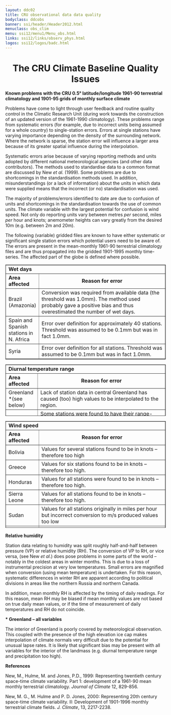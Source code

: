 ```yaml
---
layout: ddc02
title: CRU observational data data quality
bodyclass: ddcobs
banner: ssi/header/Header2012.html
menuclass: obs_clim
menu: ssi12/menu1/Menu_obs.html
links: ssi12/links/observ_phys.html
logos: ssi12/logos/badc.html
---
```

 <div id="pagetitle">
 <h1 align="center">The CRU Climate Baseline Quality Issues</h1>
 </div>
 <!-- End of Page Title Block -->
 
 <p></p>
 
 <p><b>Known problems with the CRU 0.5&deg; latitude/longitude 1961-90 terrestrial climatology
 and 1901-95 grids of monthly surface climate</b></p>
 
 <p> Problems have come to light through user feedback and routine quality control in the Climatic
 Research Unit (during work towards the construction of an updated version of the 1961-1990
 climatology). These problems range from systematic errors (for example, due to incorrect units
 being assumed for a whole country) to single-station errors. Errors at single stations have varying
 importance depending on the density of the surrounding network. Where the network is sparse, the
 station error will influence a larger area because of its greater spatial influence during the
 interpolation.</p>
 
 <p> Systematic errors arise because of varying reporting methods and units adopted by different national
 meteorological agencies (and other data contributors). The methods used to standardise data to a common
 format are discussed by New <i>et al. </i>(1999). Some problems are due to shortcomings in the
 standardisation methods used. In addition, misunderstandings (or a lack of information) about the
 units in which data were supplied means that the incorrect (or no) standardisation was used.</p>
 
 <p> The majority of problems/errors identified to date are due to confusion of units and shortcomings in
 the standardisation towards the use of common units. The climate variable with the largest potential for
 confusion is wind speed. Not only do reporting units vary between metres <i>per</i> second, miles
 <i>per</i> hour and knots; anemometer heights can vary greatly from the desired 10m (e.g. between 2m
 and 20m).</p>
 
 <p> The following (variable) gridded files are known to have either systematic or significant single station
 errors which potential users need to be aware of. The errors are present in the mean-monthly 1961-90
 terrestrial climatology files and are thus propagated into the gridded 1901-1995 monthly time-series.
 The affected part of the globe is defined where possible.</p>
 
 <p></p>
 
 <table border="1" align="center" width="95%" cellspacing="0" cellpadding="5">
 <tr>
 <td colspan="2"><b>Wet days</b></td>
 </tr>
 <tr>
 <td width="20%" align="left"><b>Area affected</b></td>
 <td width="80%" align="center"><b>Reason for error</b></td>
 </tr>
 <tr>
 <td>Brazil (Amazonia)</td>
 <td>Conversion was required from available data (the threshold was 1.0mm). The method used probably
 gave a positive bias and thus overestimated the number of wet days.</td>
 </tr>
 <tr>
 <td>Spain and Spanish stations in N. Africa</td>
 <td>Error over definition for approximately 40 stations. Threshold was assumed to be 0.1mm but
 was in fact 1.0mm.</td>
 </tr>
 <tr>
 <td>Syria</td>
 <td>Error over definition for all stations. Threshold was assumed to be 0.1mm but was in fact
 1.0mm.</td>
 </tr>
 </table>
 
 <p></p>
 
 <table border="1" align="center" width="95%" height="162" cellspacing="0" cellpadding="5">
 <tr>
 <td colspan="2"><b>Diurnal temperature range</b></td>
 </tr>
 <tr>
 <td width="20%" align="left"><b>Area affected</b></td>
 <td width="80%" align="center"><b>Reason for error</b></td>
 </tr>
 <tr>
 <td>Greenland &#42;(see below)</td>
 <td>Lack of station data in central Greenland has caused (too) high values to be
 interpolated to the region.</td>
 </tr>
 <tr>
 <td>Poland</td>
 <td>Some stations were found to have their range-values based on monthly extreme max.
 and min. temperature values instead of average values - therefore values too large.</td>
 </tr>
 </table>
 
 <p></p>
 
 <table border="1" align="center" width="95%" height="336" cellspacing="0" cellpadding="5">
 <tr>
 <td colspan="2"><b>Wind speed</b></td>
 </tr>
 <tr>
 <td width="20%" align="left"><b>Area affected</b></td>
 <td width="80%" align="center"><b>Reason for error</b></td>
 </tr>
 <tr>
 <td>Bolivia</td>
 <td>Values for several stations found to be in knots &#150; therefore too high</td>
 </tr>
 <tr>
 <td>Greece</td>
 <td>Values for six stations found to be in knots &#150; therefore too high.</td>
 </tr>
 <tr>
 <td>Honduras</td>
 <td>Values for all stations were found to be in knots &#150; therefore too high.</td>
 </tr>
 <tr>
 <td>Sierra Leone</td>
 <td>Values for all stations found to be in knots &#150; therefore too high.</td>
 </tr>
 <tr>
 <td>Sudan</td>
 <td>Values for all stations originally in miles per hour but incorrect conversion
 to m/s produced values too low</td>
 </tr>
 <tr>
 <td>Peru (Iquitos &amp; Cajamarca)</td>
 <td>Values for both stations found to be in error (much higher than is feasible
 in the area).</td>
 </tr>
 </table>
 
 <p></p>
 
 <p><b>Relative humidity</b></p>
 
 <p> Station data relating to humidity was split roughly half-and-half between pressure (VP) or
 relative humidity (RH). The conversion of VP to RH, or vice versa, (see New <i>et al</i>.) does
 pose problems in some parts of the world &#150; notably in the coldest areas in winter months.
 This is due to a loss of instrumental precision at very low temperatures. Small errors are
 magnified when conversion (using mean temperature) is undertaken. For this reason, systematic
 differences in winter RH are apparent according to political divisions in areas like the northern
 Russia and northern Canada.</p>
 
 <p> In addition, mean monthly RH is affected by the timing of daily readings. For this reason,
 mean RH may be biased if mean monthly values are not based on true daily mean values, or if
 the time of measurement of daily temperatures and RH do not coincide.</p>
 
 <p></p>
 
 <p><b>* Greenland &#150; all variables</b></p>
 <p> The interior of Greenland is poorly covered by meteorological observation. This coupled with
 the presence of the high elevation ice cap makes interpolation of climate normals very difficult
 due to the potential for unusual lapse rates. It is likely that significant bias may be present
 with all variables for the interior of the landmass (e.g. diurnal temperature range and
 precipitation too high).</p>
 
 <p></p>
 
 <p><b>References</b></p>
 <p> New, M., Hulme, M. and Jones, P.D., 1999: Representing twentieth century space-time climate
 variability. Part 1: development of a 1961-90 mean monthly terrestrial climatology. <i>Journal
 of Climate</i> 12, 829-856.</p>
 
 <p >New, M. G., M. Hulme and P. D. Jones, 2000: Representing 20th century space-time climate
 variability. II: Development of 1901-1996 monthly terrestrial climate fields. <i>J.
 Climate</i>, 13, 2217-2238.</p>
